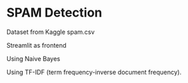 # SPAM Detection
Dataset from Kaggle spam.csv

Streamlit as frontend

Using Naive Bayes

Using TF-IDF (term frequency-inverse document frequency).

